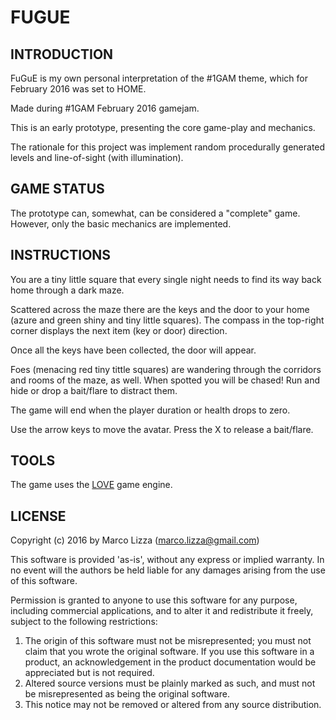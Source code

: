 # FUGUE

## INTRODUCTION

FuGuE is my own personal interpretation of the #1GAM theme, which for February 2016 was set to HOME.

Made during #1GAM February 2016 gamejam.

This is an early prototype, presenting the core game-play and mechanics.

The rationale for this project was implement random procedurally generated levels and line-of-sight (with illumination).

## GAME STATUS

The prototype can, somewhat, can be considered a "complete" game. However, only the basic mechanics are implemented.

## INSTRUCTIONS

You are a tiny little square that every single night needs to find its way back home through a dark maze.

Scattered across the maze there are the keys and the door to your home (azure and green shiny and tiny little squares). The compass in the top-right corner displays the next item (key or door) direction.

Once all the keys have been collected, the door will appear.

Foes (menacing red tiny tittle squares) are wandering through the corridors and rooms of the maze, as well. When spotted you will be chased! Run and hide or drop a bait/flare to distract them.

The game will end when the player duration or health drops to zero.

Use the arrow keys to move the avatar. Press the X to release a bait/flare.

## TOOLS

The game uses the [LOVE](http://love2d.org) game engine.

## LICENSE

Copyright (c) 2016 by Marco Lizza (marco.lizza@gmail.com)

This software is provided 'as-is', without any express or implied warranty. In no event will the authors be held liable for any damages arising from the use of this software.

Permission is granted to anyone to use this software for any purpose, including commercial applications, and to alter it and redistribute it freely, subject to the following restrictions:

1. The origin of this software must not be misrepresented; you must not claim that you wrote the original software. If you use this software in a product, an acknowledgement in the product documentation would be appreciated but is not required.
2. Altered source versions must be plainly marked as such, and must not be misrepresented as being the original software.
3. This notice may not be removed or altered from any source distribution.